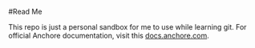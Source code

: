 #Read Me

This repo is just a personal sandbox for me to use while learning git. For official Anchore documentation, visit this [docs.anchore.com](https://docs.anchore.com/).